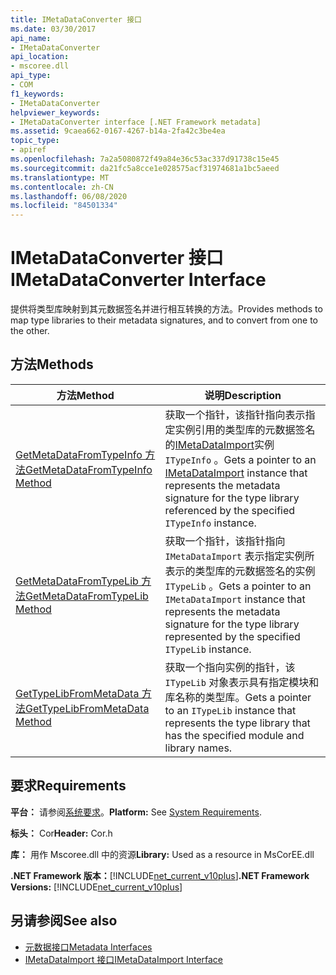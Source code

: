 ```yaml
---
title: IMetaDataConverter 接口
ms.date: 03/30/2017
api_name:
- IMetaDataConverter
api_location:
- mscoree.dll
api_type:
- COM
f1_keywords:
- IMetaDataConverter
helpviewer_keywords:
- IMetaDataConverter interface [.NET Framework metadata]
ms.assetid: 9caea662-0167-4267-b14a-2fa42c3be4ea
topic_type:
- apiref
ms.openlocfilehash: 7a2a5080872f49a84e36c53ac337d91738c15e45
ms.sourcegitcommit: da21fc5a8cce1e028575acf31974681a1bc5aeed
ms.translationtype: MT
ms.contentlocale: zh-CN
ms.lasthandoff: 06/08/2020
ms.locfileid: "84501334"
---
```

# <a name="imetadataconverter-interface"></a><span data-ttu-id="b00ab-102">IMetaDataConverter 接口</span><span class="sxs-lookup"><span data-stu-id="b00ab-102">IMetaDataConverter Interface</span></span>
<span data-ttu-id="b00ab-103">提供将类型库映射到其元数据签名并进行相互转换的方法。</span><span class="sxs-lookup"><span data-stu-id="b00ab-103">Provides methods to map type libraries to their metadata signatures, and to convert from one to the other.</span></span>  
  
## <a name="methods"></a><span data-ttu-id="b00ab-104">方法</span><span class="sxs-lookup"><span data-stu-id="b00ab-104">Methods</span></span>  
  
|<span data-ttu-id="b00ab-105">方法</span><span class="sxs-lookup"><span data-stu-id="b00ab-105">Method</span></span>|<span data-ttu-id="b00ab-106">说明</span><span class="sxs-lookup"><span data-stu-id="b00ab-106">Description</span></span>|  
|------------|-----------------|  
|[<span data-ttu-id="b00ab-107">GetMetaDataFromTypeInfo 方法</span><span class="sxs-lookup"><span data-stu-id="b00ab-107">GetMetaDataFromTypeInfo Method</span></span>](imetadataconverter-getmetadatafromtypeinfo-method.md)|<span data-ttu-id="b00ab-108">获取一个指针，该指针指向表示指定实例引用的类型库的元数据签名的[IMetaDataImport](imetadataimport-interface.md)实例 `ITypeInfo` 。</span><span class="sxs-lookup"><span data-stu-id="b00ab-108">Gets a pointer to an [IMetaDataImport](imetadataimport-interface.md) instance that represents the metadata signature for the type library referenced by the specified `ITypeInfo` instance.</span></span>|  
|[<span data-ttu-id="b00ab-109">GetMetaDataFromTypeLib 方法</span><span class="sxs-lookup"><span data-stu-id="b00ab-109">GetMetaDataFromTypeLib Method</span></span>](imetadataconverter-getmetadatafromtypelib-method.md)|<span data-ttu-id="b00ab-110">获取一个指针，该指针指向 `IMetaDataImport` 表示指定实例所表示的类型库的元数据签名的实例 `ITypeLib` 。</span><span class="sxs-lookup"><span data-stu-id="b00ab-110">Gets a pointer to an `IMetaDataImport` instance that represents the metadata signature for the type library represented by the specified `ITypeLib` instance.</span></span>|  
|[<span data-ttu-id="b00ab-111">GetTypeLibFromMetaData 方法</span><span class="sxs-lookup"><span data-stu-id="b00ab-111">GetTypeLibFromMetaData Method</span></span>](imetadataconverter-gettypelibfrommetadata-method.md)|<span data-ttu-id="b00ab-112">获取一个指向实例的指针，该 `ITypeLib` 对象表示具有指定模块和库名称的类型库。</span><span class="sxs-lookup"><span data-stu-id="b00ab-112">Gets a pointer to an `ITypeLib` instance that represents the type library that has the specified module and library names.</span></span>|  
  
## <a name="requirements"></a><span data-ttu-id="b00ab-113">要求</span><span class="sxs-lookup"><span data-stu-id="b00ab-113">Requirements</span></span>  
 <span data-ttu-id="b00ab-114">**平台：** 请参阅[系统要求](../../get-started/system-requirements.md)。</span><span class="sxs-lookup"><span data-stu-id="b00ab-114">**Platform:** See [System Requirements](../../get-started/system-requirements.md).</span></span>  
  
 <span data-ttu-id="b00ab-115">**标头：** Cor</span><span class="sxs-lookup"><span data-stu-id="b00ab-115">**Header:** Cor.h</span></span>  
  
 <span data-ttu-id="b00ab-116">**库：** 用作 Mscoree.dll 中的资源</span><span class="sxs-lookup"><span data-stu-id="b00ab-116">**Library:** Used as a resource in MsCorEE.dll</span></span>  
  
 <span data-ttu-id="b00ab-117">**.NET Framework 版本：**[!INCLUDE[net_current_v10plus](../../../../includes/net-current-v10plus-md.md)]</span><span class="sxs-lookup"><span data-stu-id="b00ab-117">**.NET Framework Versions:** [!INCLUDE[net_current_v10plus](../../../../includes/net-current-v10plus-md.md)]</span></span>  
  
## <a name="see-also"></a><span data-ttu-id="b00ab-118">另请参阅</span><span class="sxs-lookup"><span data-stu-id="b00ab-118">See also</span></span>

- [<span data-ttu-id="b00ab-119">元数据接口</span><span class="sxs-lookup"><span data-stu-id="b00ab-119">Metadata Interfaces</span></span>](metadata-interfaces.md)
- [<span data-ttu-id="b00ab-120">IMetaDataImport 接口</span><span class="sxs-lookup"><span data-stu-id="b00ab-120">IMetaDataImport Interface</span></span>](imetadataimport-interface.md)
